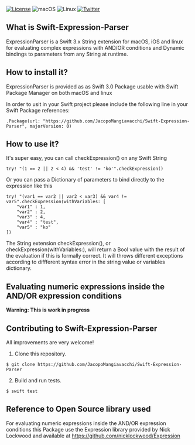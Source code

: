 [![License](https://img.shields.io/badge/license-zlib-lightgrey.svg?maxAge=2592000)](https://opensource.org/licenses/Zlib)
![macOS](https://img.shields.io/badge/os-macOS-green.svg?style=flat)
![Linux](https://img.shields.io/badge/os-linux-green.svg?style=flat)
[![Twitter](https://img.shields.io/badge/twitter-@jacopomangia-blue.svg?maxAge=2592000)](http://twitter.com/jacopomangia)


## What is Swift-Expression-Parser

ExpressionParser is a Swift 3.x String extension for macOS, iOS and linux for evaluating complex expressions with AND/OR conditions and Dynamic bindings to parameters from any String at runtime.


## How to install it?

ExpressionParser is provided as as Swift 3.0 Package usable with Swift Package Manager on both macOS and linux

In order to usit in your Swift project please include the following line in your Swift Package references:

	.Package(url: "https://github.com/JacopoMangiavacchi/Swift-Expression-Parser", majorVersion: 0)

## How to use it?

It's super easy, you can call checkExpression() on any Swift String 

	try! "(1 == 2 || 2 < 4) && 'test' != 'ko'".checkExpression()

Or you can pass a Dictionary of parameters to bind directly to the expression like this

	try! "(var1 == var2 || var2 < var3) && var4 != var5".checkExpression(withVariables: [
		"var1" : 1,
		"var2" : 2,
		"var3" : 4,
		"var4" : "test",
		"var5" : "ko"
	])

The String extension checkExpression(), or checkExpression(withVariables:), will return a Bool value with the result of the evaluation if this is formally correct.  It will throws different exceptions according to diffferent syntax error in the string value or variables dictionary.


## Evaluating numeric expressions inside the AND/OR expression conditions

**Warning: This is work in progress**






## Contributing to Swift-Expression-Parser

All improvements are very welcome!

1. Clone this repository.

  `$ git clone https://github.com/JacopoMangiavacchi/Swift-Expression-Parser`

2. Build and run tests.

  `$ swift test`


## Reference to Open Source library used

For evaluating numeric expressions inside the AND/OR expression conditions this Package use the Expression library provided by Nick Lockwood and available at https://github.com/nicklockwood/Expression





